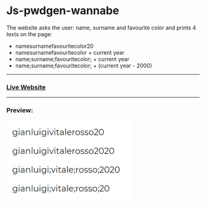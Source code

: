 # Js-pwdgen-wannabe
The website asks the user: name, surname and favourite color and prints 4 texts on the page:
* namesurnamefavouritecolor20
* namesurnamefavouritecolor + current year
* name;surname;favouritecolor; + current year
* name;surname;favouritecolor; + (current year - 2000)
***
### [Live Website](https://gianluigivitale.github.io/js-pwdgen-wannabe/)
***
### Preview:
![Preview](img/preview.jpg "Preview")
